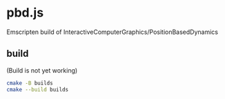 # pbd.js

Emscripten build of InteractiveComputerGraphics/PositionBasedDynamics

## build

(Build is not yet working)

```bash
cmake -B builds
cmake --build builds
```
